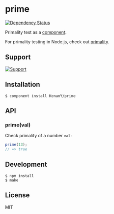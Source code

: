 # prime

[![Dependency Status](https://gemnasium.com/KenanY/prime.png)](https://gemnasium.com/KenanY/prime)

Primality test as a [component](https://github.com/component).

For primality testing in Node.js, check out [primality](https://github.com/KenanY/primality).

## Support

[![Support](https://ci.testling.com/KenanY/prime.png)](https://ci.testling.com/KenanY/prime)

## Installation

``` shell
$ component install KenanY/prime
```

## API

### prime(val)

Check primality of a number `val`:

``` javascript
prime(13);
// => true
```

## Development

``` shell
$ npm install
$ make
```

## License

MIT